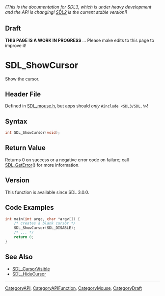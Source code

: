 ###### (This is the documentation for SDL3, which is under heavy development and the API is changing! [SDL2](https://wiki.libsdl.org/SDL2/) is the current stable version!)

## Draft

**THIS PAGE IS A WORK IN PROGRESS** ... Please make edits to this page to improve it!
# SDL_ShowCursor

Show the cursor.

## Header File

Defined in [SDL_mouse.h](https://github.com/libsdl-org/SDL/blob/main/include/SDL3/SDL_mouse.h), but apps should _only_ `#include <SDL3/SDL.h>`!

## Syntax

```c
int SDL_ShowCursor(void);

```

## Return Value

Returns 0 on success or a negative error code on failure; call
[SDL_GetError](SDL_GetError)() for more information.

## Version

This function is available since SDL 3.0.0.

## Code Examples

```c++
int main(int argc, char *argv[]) {
    /* creates a blank cursor */
    SDL_ShowCursor(SDL_DISABLE);
    /* ... */
    return 0;
}
```

## See Also

* [SDL_CursorVisible](SDL_CursorVisible)
* [SDL_HideCursor](SDL_HideCursor)

----
[CategoryAPI](CategoryAPI), [CategoryAPIFunction](CategoryAPIFunction), [CategoryMouse](CategoryMouse), [CategoryDraft](CategoryDraft)


